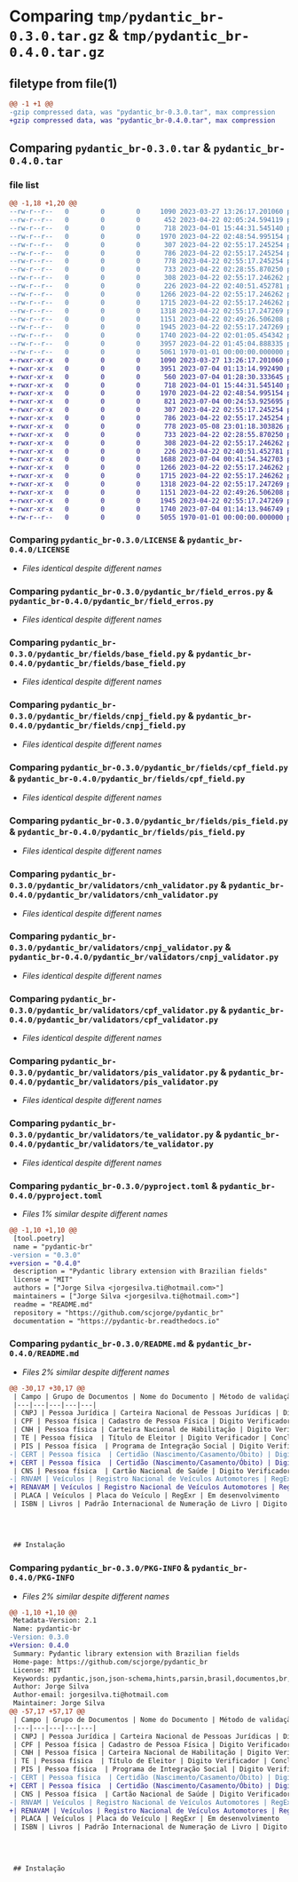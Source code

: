 # Comparing `tmp/pydantic_br-0.3.0.tar.gz` & `tmp/pydantic_br-0.4.0.tar.gz`

## filetype from file(1)

```diff
@@ -1 +1 @@
-gzip compressed data, was "pydantic_br-0.3.0.tar", max compression
+gzip compressed data, was "pydantic_br-0.4.0.tar", max compression
```

## Comparing `pydantic_br-0.3.0.tar` & `pydantic_br-0.4.0.tar`

### file list

```diff
@@ -1,18 +1,20 @@
--rw-r--r--   0        0        0     1090 2023-03-27 13:26:17.201060 pydantic_br-0.3.0/LICENSE
--rw-r--r--   0        0        0      452 2023-04-22 02:05:24.594119 pydantic_br-0.3.0/pydantic_br/__init__.py
--rw-r--r--   0        0        0      718 2023-04-01 15:44:31.545140 pydantic_br-0.3.0/pydantic_br/field_erros.py
--rw-r--r--   0        0        0     1970 2023-04-22 02:48:54.995154 pydantic_br-0.3.0/pydantic_br/fields/base_field.py
--rw-r--r--   0        0        0      307 2023-04-22 02:55:17.245254 pydantic_br-0.3.0/pydantic_br/fields/cnh_field.py
--rw-r--r--   0        0        0      786 2023-04-22 02:55:17.245254 pydantic_br-0.3.0/pydantic_br/fields/cnpj_field.py
--rw-r--r--   0        0        0      778 2023-04-22 02:55:17.245254 pydantic_br-0.3.0/pydantic_br/fields/cpf_field.py
--rw-r--r--   0        0        0      733 2023-04-22 02:28:55.870250 pydantic_br-0.3.0/pydantic_br/fields/pis_field.py
--rw-r--r--   0        0        0      308 2023-04-22 02:55:17.246262 pydantic_br-0.3.0/pydantic_br/fields/te_field.py
--rw-r--r--   0        0        0      226 2023-04-22 02:40:51.452781 pydantic_br-0.3.0/pydantic_br/validators/base_validator.py
--rw-r--r--   0        0        0     1266 2023-04-22 02:55:17.246262 pydantic_br-0.3.0/pydantic_br/validators/cnh_validator.py
--rw-r--r--   0        0        0     1715 2023-04-22 02:55:17.246262 pydantic_br-0.3.0/pydantic_br/validators/cnpj_validator.py
--rw-r--r--   0        0        0     1318 2023-04-22 02:55:17.247269 pydantic_br-0.3.0/pydantic_br/validators/cpf_validator.py
--rw-r--r--   0        0        0     1151 2023-04-22 02:49:26.506208 pydantic_br-0.3.0/pydantic_br/validators/pis_validator.py
--rw-r--r--   0        0        0     1945 2023-04-22 02:55:17.247269 pydantic_br-0.3.0/pydantic_br/validators/te_validator.py
--rw-r--r--   0        0        0     1740 2023-04-22 02:01:05.454342 pydantic_br-0.3.0/pyproject.toml
--rw-r--r--   0        0        0     3957 2023-04-22 01:45:04.888335 pydantic_br-0.3.0/README.md
--rw-r--r--   0        0        0     5061 1970-01-01 00:00:00.000000 pydantic_br-0.3.0/PKG-INFO
+-rwxr-xr-x   0        0        0     1090 2023-03-27 13:26:17.201060 pydantic_br-0.4.0/LICENSE
+-rwxr-xr-x   0        0        0     3951 2023-07-04 01:13:14.992490 pydantic_br-0.4.0/README.md
+-rwxr-xr-x   0        0        0      560 2023-07-04 01:28:30.333645 pydantic_br-0.4.0/pydantic_br/__init__.py
+-rwxr-xr-x   0        0        0      718 2023-04-01 15:44:31.545140 pydantic_br-0.4.0/pydantic_br/field_erros.py
+-rwxr-xr-x   0        0        0     1970 2023-04-22 02:48:54.995154 pydantic_br-0.4.0/pydantic_br/fields/base_field.py
+-rwxr-xr-x   0        0        0      821 2023-07-04 00:24:53.925695 pydantic_br-0.4.0/pydantic_br/fields/certidao_field.py
+-rwxr-xr-x   0        0        0      307 2023-04-22 02:55:17.245254 pydantic_br-0.4.0/pydantic_br/fields/cnh_field.py
+-rwxr-xr-x   0        0        0      786 2023-04-22 02:55:17.245254 pydantic_br-0.4.0/pydantic_br/fields/cnpj_field.py
+-rwxr-xr-x   0        0        0      778 2023-05-08 23:01:18.303826 pydantic_br-0.4.0/pydantic_br/fields/cpf_field.py
+-rwxr-xr-x   0        0        0      733 2023-04-22 02:28:55.870250 pydantic_br-0.4.0/pydantic_br/fields/pis_field.py
+-rwxr-xr-x   0        0        0      308 2023-04-22 02:55:17.246262 pydantic_br-0.4.0/pydantic_br/fields/te_field.py
+-rwxr-xr-x   0        0        0      226 2023-04-22 02:40:51.452781 pydantic_br-0.4.0/pydantic_br/validators/base_validator.py
+-rwxr-xr-x   0        0        0     1688 2023-07-04 00:41:54.342703 pydantic_br-0.4.0/pydantic_br/validators/certidao_validator.py
+-rwxr-xr-x   0        0        0     1266 2023-04-22 02:55:17.246262 pydantic_br-0.4.0/pydantic_br/validators/cnh_validator.py
+-rwxr-xr-x   0        0        0     1715 2023-04-22 02:55:17.246262 pydantic_br-0.4.0/pydantic_br/validators/cnpj_validator.py
+-rwxr-xr-x   0        0        0     1318 2023-04-22 02:55:17.247269 pydantic_br-0.4.0/pydantic_br/validators/cpf_validator.py
+-rwxr-xr-x   0        0        0     1151 2023-04-22 02:49:26.506208 pydantic_br-0.4.0/pydantic_br/validators/pis_validator.py
+-rwxr-xr-x   0        0        0     1945 2023-04-22 02:55:17.247269 pydantic_br-0.4.0/pydantic_br/validators/te_validator.py
+-rwxr-xr-x   0        0        0     1740 2023-07-04 01:14:13.946749 pydantic_br-0.4.0/pyproject.toml
+-rw-r--r--   0        0        0     5055 1970-01-01 00:00:00.000000 pydantic_br-0.4.0/PKG-INFO
```

### Comparing `pydantic_br-0.3.0/LICENSE` & `pydantic_br-0.4.0/LICENSE`

 * *Files identical despite different names*

### Comparing `pydantic_br-0.3.0/pydantic_br/field_erros.py` & `pydantic_br-0.4.0/pydantic_br/field_erros.py`

 * *Files identical despite different names*

### Comparing `pydantic_br-0.3.0/pydantic_br/fields/base_field.py` & `pydantic_br-0.4.0/pydantic_br/fields/base_field.py`

 * *Files identical despite different names*

### Comparing `pydantic_br-0.3.0/pydantic_br/fields/cnpj_field.py` & `pydantic_br-0.4.0/pydantic_br/fields/cnpj_field.py`

 * *Files identical despite different names*

### Comparing `pydantic_br-0.3.0/pydantic_br/fields/cpf_field.py` & `pydantic_br-0.4.0/pydantic_br/fields/cpf_field.py`

 * *Files identical despite different names*

### Comparing `pydantic_br-0.3.0/pydantic_br/fields/pis_field.py` & `pydantic_br-0.4.0/pydantic_br/fields/pis_field.py`

 * *Files identical despite different names*

### Comparing `pydantic_br-0.3.0/pydantic_br/validators/cnh_validator.py` & `pydantic_br-0.4.0/pydantic_br/validators/cnh_validator.py`

 * *Files identical despite different names*

### Comparing `pydantic_br-0.3.0/pydantic_br/validators/cnpj_validator.py` & `pydantic_br-0.4.0/pydantic_br/validators/cnpj_validator.py`

 * *Files identical despite different names*

### Comparing `pydantic_br-0.3.0/pydantic_br/validators/cpf_validator.py` & `pydantic_br-0.4.0/pydantic_br/validators/cpf_validator.py`

 * *Files identical despite different names*

### Comparing `pydantic_br-0.3.0/pydantic_br/validators/pis_validator.py` & `pydantic_br-0.4.0/pydantic_br/validators/pis_validator.py`

 * *Files identical despite different names*

### Comparing `pydantic_br-0.3.0/pydantic_br/validators/te_validator.py` & `pydantic_br-0.4.0/pydantic_br/validators/te_validator.py`

 * *Files identical despite different names*

### Comparing `pydantic_br-0.3.0/pyproject.toml` & `pydantic_br-0.4.0/pyproject.toml`

 * *Files 1% similar despite different names*

```diff
@@ -1,10 +1,10 @@
 [tool.poetry]
 name = "pydantic-br"
-version = "0.3.0"
+version = "0.4.0"
 description = "Pydantic library extension with Brazilian fields"
 license = "MIT"
 authors = ["Jorge Silva <jorgesilva.ti@hotmail.com>"]
 maintainers = ["Jorge Silva <jorgesilva.ti@hotmail.com>"]
 readme = "README.md"
 repository = "https://github.com/scjorge/pydantic_br"
 documentation = "https://pydantic-br.readthedocs.io"
```

### Comparing `pydantic_br-0.3.0/README.md` & `pydantic_br-0.4.0/README.md`

 * *Files 2% similar despite different names*

```diff
@@ -30,17 +30,17 @@
 | Campo | Grupo de Documentos | Nome do Documento | Método de validação | Situação
 |---|---|---|---|---|
 | CNPJ | Pessoa Jurídica | Carteira Nacional de Pessoas Jurídicas | Digito Verificador | Concluído
 | CPF | Pessoa física | Cadastro de Pessoa Física | Digito Verificador | Concluído
 | CNH | Pessoa física | Carteira Nacional de Habilitação | Digito Verificador | Concluído
 | TE | Pessoa física  | Título de Eleitor | Digito Verificador | Concluído
 | PIS | Pessoa física  | Programa de Integração Social | Digito Verificador | Concluído
-| CERT | Pessoa física  | Certidão (Nascimento/Casamento/Óbito) | Digito Verificador | Em desenvolvimento
+| CERT | Pessoa física  | Certidão (Nascimento/Casamento/Óbito) | Digito Verificador | Concluído
 | CNS | Pessoa física  | Cartão Nacional de Saúde | Digito Verificador | Em desenvolvimento
-| RNVAM | Veículos | Registro Nacional de Veículos Automotores | RegExr | Em desenvolvimento
+| RENAVAM | Veículos | Registro Nacional de Veículos Automotores | RegExr | Em desenvolvimento
 | PLACA | Veículos | Placa do Veículo | RegExr | Em desenvolvimento
 | ISBN | Livros | Padrão Internacional de Numeração de Livro | Digito Verificador | Em desenvolvimento
 
 
 
 
 ## Instalação
```

### Comparing `pydantic_br-0.3.0/PKG-INFO` & `pydantic_br-0.4.0/PKG-INFO`

 * *Files 2% similar despite different names*

```diff
@@ -1,10 +1,10 @@
 Metadata-Version: 2.1
 Name: pydantic-br
-Version: 0.3.0
+Version: 0.4.0
 Summary: Pydantic library extension with Brazilian fields
 Home-page: https://github.com/scjorge/pydantic_br
 License: MIT
 Keywords: pydantic,json,json-schema,hints,parsin,brasil,documentos,br,fastapi,doc,documento
 Author: Jorge Silva
 Author-email: jorgesilva.ti@hotmail.com
 Maintainer: Jorge Silva
@@ -57,17 +57,17 @@
 | Campo | Grupo de Documentos | Nome do Documento | Método de validação | Situação
 |---|---|---|---|---|
 | CNPJ | Pessoa Jurídica | Carteira Nacional de Pessoas Jurídicas | Digito Verificador | Concluído
 | CPF | Pessoa física | Cadastro de Pessoa Física | Digito Verificador | Concluído
 | CNH | Pessoa física | Carteira Nacional de Habilitação | Digito Verificador | Concluído
 | TE | Pessoa física  | Título de Eleitor | Digito Verificador | Concluído
 | PIS | Pessoa física  | Programa de Integração Social | Digito Verificador | Concluído
-| CERT | Pessoa física  | Certidão (Nascimento/Casamento/Óbito) | Digito Verificador | Em desenvolvimento
+| CERT | Pessoa física  | Certidão (Nascimento/Casamento/Óbito) | Digito Verificador | Concluído
 | CNS | Pessoa física  | Cartão Nacional de Saúde | Digito Verificador | Em desenvolvimento
-| RNVAM | Veículos | Registro Nacional de Veículos Automotores | RegExr | Em desenvolvimento
+| RENAVAM | Veículos | Registro Nacional de Veículos Automotores | RegExr | Em desenvolvimento
 | PLACA | Veículos | Placa do Veículo | RegExr | Em desenvolvimento
 | ISBN | Livros | Padrão Internacional de Numeração de Livro | Digito Verificador | Em desenvolvimento
 
 
 
 
 ## Instalação
```

